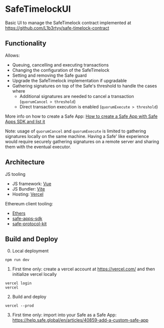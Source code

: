 # SafeTimelockUI

Basic UI to manage the SafeTimelock contract implemented at https://github.com/L1b3rtyy/safe-timelock-contract

## Functionality

Allows:
- Queuing, cancelling and executing transactions
- Changing the configuration of the SafeTimelock
- Setting and removing the Safe guard
- Upgrade the SafeTimelock implementation if upgradable
- Gathering signatures on top of the Safe's threshold to handle the cases where
  * Additional signatures are needed to cancel a transaction (```quorumCancel > threshold```)
  * Direct transaction execution is enabled (```quorumExecute > threshold```) 

More info on how to create a Safe App: [How to create a Safe App with Safe Apps SDK and list it](https://help.safe.global/en/articles/145503-how-to-create-a-safe-app-with-safe-apps-sdk-and-list-it)

Note: usage of ```quorumCancel``` and ```quorumExecute``` is limited to gathering signatures locally on the same machine. Having a Safe' like experience would require securely gathering signatures on a remote server and sharing them with the eventual executor. 

## Architecture

JS tooling
- JS framework: [Vue](https://vuejs.org/)
- JS Bundler: [Vite](https://vite.dev/)
- Hosting: [Vercel](https://vercel.com/)

Ethereum client tooling:
- [Ethers](https://docs.ethers.org/v5/)
- [safe-apps-sdk](https://github.com/safe-global/safe-apps-sdk)
- [safe-protocol-kit](https://github.com/safe-global/safe-core-sdk/tree/main/packages/protocol-kit)

## Build and Deploy

0. Local deployment
```
npm run dev
```
1. First time only: create a vercel account at https://vercel.com/ and then initialize vercel locally
```
vercel login
vercel
```
2. Build and deploy
```
vercel --prod
```
3. First time only: import into your Safe as a Safe App: https://help.safe.global/en/articles/40859-add-a-custom-safe-app
